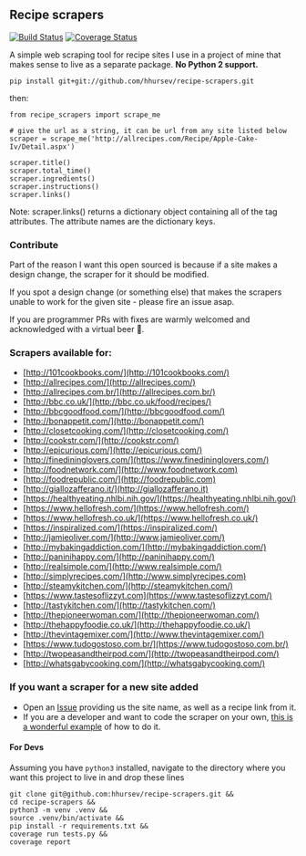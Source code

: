 ## Recipe scrapers

[![Build Status](https://travis-ci.org/hhursev/recipe-scrapers.svg?branch=master)](https://travis-ci.org/hhursev/recipe-scrapers)
[![Coverage Status](https://coveralls.io/repos/hhursev/recipe-scraper/badge.svg?branch=master&service=github)](https://coveralls.io/github/hhursev/recipe-scraper?branch=master)

A simple web scraping tool for recipe sites I use in a project of mine that makes sense to live as
a separate package. **No Python 2 support.**

    pip install git+git://github.com/hhursev/recipe-scrapers.git

then:

    from recipe_scrapers import scrape_me

    # give the url as a string, it can be url from any site listed below
    scraper = scrape_me('http://allrecipes.com/Recipe/Apple-Cake-Iv/Detail.aspx')

    scraper.title()
    scraper.total_time()
    scraper.ingredients()
    scraper.instructions()
    scraper.links()

Note: scraper.links() returns a dictionary object containing all of the <a> tag attributes. The attribute names are the dictionary keys.

### Contribute

Part of the reason I want this open sourced is because if a site makes a design change, the scraper
for it should be modified.

If you spot a design change (or something else) that makes the scrapers unable to work for the given
site - please fire an issue asap.

If you are programmer PRs with fixes are warmly welcomed and acknowledged with a virtual beer
 :beer:.


### Scrapers available for:

- [http://101cookbooks.com/](http://101cookbooks.com/)
- [http://allrecipes.com/](http://allrecipes.com/)
- [http://allrecipes.com.br/](http://allrecipes.com.br/)
- [http://bbc.co.uk/](http://bbc.co.uk/food/recipes/)
- [http://bbcgoodfood.com/](http://bbcgoodfood.com/)
- [http://bonappetit.com/](http://bonappetit.com/)
- [http://closetcooking.com/](http://closetcooking.com/)
- [http://cookstr.com/](http://cookstr.com/)
- [http://epicurious.com/](http://epicurious.com/)
- [http://finedininglovers.com/](https://www.finedininglovers.com/)
- [http://foodnetwork.com/](http://www.foodnetwork.com)
- [http://foodrepublic.com/](http://foodrepublic.com)
- [http://giallozafferano.it/](http://giallozafferano.it)
- [https://healthyeating.nhlbi.nih.gov/](https://healthyeating.nhlbi.nih.gov/)
- [https://www.hellofresh.com/](https://www.hellofresh.com/)
- [https://www.hellofresh.co.uk/](https://www.hellofresh.co.uk/)
- [https://inspiralized.com/](https://inspiralized.com/)
- [http://jamieoliver.com/](http://www.jamieoliver.com/)
- [http://mybakingaddiction.com/](http://mybakingaddiction.com/)
- [http://paninihappy.com/](http://paninihappy.com/)
- [http://realsimple.com/](http://www.realsimple.com/)
- [http://simplyrecipes.com/](http://www.simplyrecipes.com)
- [http://steamykitchen.com/](http://steamykitchen.com/)
- [https://www.tastesoflizzyt.com](https://www.tastesoflizzyt.com/)
- [http://tastykitchen.com/](http://tastykitchen.com/)
- [http://thepioneerwoman.com/](http://thepioneerwoman.com/)
- [http://thehappyfoodie.co.uk/](http://thehappyfoodie.co.uk/)
- [http://thevintagemixer.com/](http://www.thevintagemixer.com/)
- [https://www.tudogostoso.com.br/](https://www.tudogostoso.com.br/)
- [http://twopeasandtheirpod.com/](http://twopeasandtheirpod.com/)
- [http://whatsgabycooking.com/](http://whatsgabycooking.com/)


### If you want a scraper for a new site added

- Open an [Issue](https://github.com/hhursev/recipe-scraper/issues/new) providing us the site name, as well as a recipe link from it.
- If you are a developer and want to code the scraper on your own, [this is a wonderful example](https://github.com/hhursev/recipe-scraper/pull/29/files) of how to do it.

#### For Devs

Assuming you have `python3` installed, navigate to the directory where you want this project to live in and drop these lines

    git clone git@github.com:hhursev/recipe-scrapers.git &&
    cd recipe-scrapers &&
    python3 -m venv .venv &&
    source .venv/bin/activate &&
    pip install -r requirements.txt &&
    coverage run tests.py &&
    coverage report
